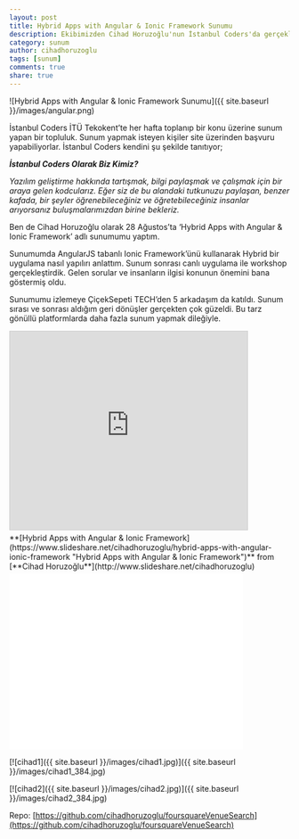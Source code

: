 ```yaml
---
layout: post
title: Hybrid Apps with Angular & Ionic Framework Sunumu
description: Ekibimizden Cihad Horuzoğlu'nun İstanbul Coders'da gerçekleştirdiği sunum.
category: sunum
author: cihadhoruzoglu
tags: [sunum]
comments: true
share: true
---
```

![Hybrid Apps with Angular & Ionic Framework Sunumu]({{ site.baseurl }}/images/angular.png)

İstanbul Coders İTÜ Tekokent’te her hafta toplanıp bir konu üzerine sunum yapan bir topluluk. Sunum yapmak isteyen kişiler site üzerinden başvuru yapabiliyorlar. İstanbul Coders kendini şu şekilde tanıtıyor;

**_İstanbul Coders Olarak Biz Kimiz?_**

_Yazılım geliştirme hakkında tartışmak, bilgi paylaşmak ve çalışmak için bir araya gelen kodcularız. Eğer siz de bu alandaki tutkunuzu paylaşan, benzer kafada, bir şeyler öğrenebileceğiniz ve öğretebileceğiniz insanlar arıyorsanız buluşmalarımızdan birine bekleriz._

Ben de Cihad Horuzoğlu olarak 28 Ağustos’ta ‘Hybrid Apps with Angular & Ionic Framework’ adlı sunumumu yaptım.

Sunumumda AngularJS tabanlı Ionic Framework’ünü kullanarak Hybrid bir uygulama nasıl yapılırı anlattım. Sunum sonrası canlı uygulama ile workshop gerçekleştirdik. Gelen sorular ve insanların ilgisi konunun önemini bana göstermiş oldu.

Sunumumu izlemeye ÇiçekSepeti TECH’den 5 arkadaşım da katıldı. Sunum sırası ve sonrası aldığım geri dönüşler gerçekten çok güzeldi. Bu tarz gönüllü platformlarda daha fazla sunum yapmak dileğiyle.

<iframe style="border: 1px solid #cccccc; margin-bottom: 5px; max-width: 100%;" src="http://www.slideshare.net/slideshow/embed_code/38479453" width="427" height="356" frameborder="0" marginwidth="0" marginheight="0" scrolling="no" allowfullscreen="allowfullscreen"></iframe>

<div style="margin-bottom: 5px;">**[Hybrid Apps with Angular & Ionic Framework](https://www.slideshare.net/cihadhoruzoglu/hybrid-apps-with-angular-ionic-framework "Hybrid Apps with Angular & Ionic Framework")** from [**Cihad Horuzoğlu**](http://www.slideshare.net/cihadhoruzoglu)</div>

<iframe src="//www.youtube.com/embed/llohkBGhH8Y" width="420" height="315" frameborder="0" allowfullscreen="allowfullscreen"></iframe>

[![cihad1]({{ site.baseurl }}/images/cihad1.jpg)]({{ site.baseurl }}/images/cihad1_384.jpg)

[![cihad2]({{ site.baseurl }}/images/cihad2.jpg)]({{ site.baseurl }}/images/cihad2_384.jpg)

Repo: [https://github.com/cihadhoruzoglu/foursquareVenueSearch](https://github.com/cihadhoruzoglu/foursquareVenueSearch)